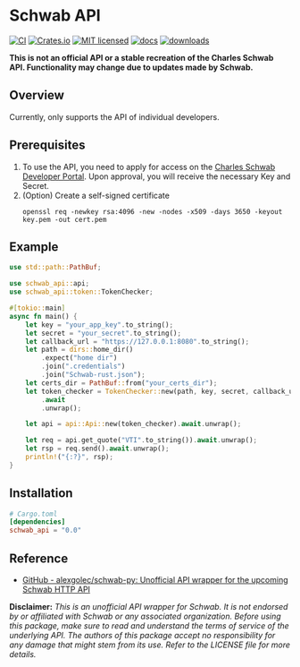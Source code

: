 # Schwab API
[![CI][actions-badge]][actions-url]
[![Crates.io][crates-badge]][crates-url]
[![MIT licensed][mit-badge]][mit-url]
[![docs][docs-badge]][docs-url]
[![downloads][downloads-badge]][downloads-url]

[crates-badge]: https://img.shields.io/crates/v/schwab_api.svg
[crates-url]: https://crates.io/crates/schwab_api
[mit-badge]: https://img.shields.io/badge/license-MIT-blue.svg
[mit-url]: https://github.com/z-Wind/schwab_api/blob/main/LICENSE
[actions-badge]: https://github.com/z-Wind/schwab_api/workflows/CI/badge.svg
[actions-url]: https://github.com/z-Wind/schwab_api/actions?query=workflow%3ACI+branch%3Amain
[docs-badge]: https://docs.rs/schwab_api/badge.svg
[docs-url]: https://docs.rs/schwab_api
[downloads-badge]: https://img.shields.io/crates/d/schwab_api.svg?style=flat-square
[downloads-url]: https://crates.io/crates/schwab_api

**This is not an official API or a stable recreation of the Charles Schwab API. Functionality may change due to updates made by Schwab.**

## Overview
Currently, only supports the API of individual developers.

## Prerequisites
1. To use the API, you need to apply for access on the [Charles Schwab Developer Portal](https://developer.schwab.com/home). Upon approval, you will receive the necessary Key and Secret.
2. (Option) Create a self-signed certificate
    ```
    openssl req -newkey rsa:4096 -new -nodes -x509 -days 3650 -keyout key.pem -out cert.pem
    ```

## Example
```rust
use std::path::PathBuf;

use schwab_api::api;
use schwab_api::token::TokenChecker;

#[tokio::main]
async fn main() {
    let key = "your_app_key".to_string();
    let secret = "your_secret".to_string();
    let callback_url = "https://127.0.0.1:8080".to_string();
    let path = dirs::home_dir()
        .expect("home dir")
        .join(".credentials")
        .join("Schwab-rust.json");
    let certs_dir = PathBuf::from("your_certs_dir");
    let token_checker = TokenChecker::new(path, key, secret, callback_url, certs_dir)
        .await
        .unwrap();

    let api = api::Api::new(token_checker).await.unwrap();

    let req = api.get_quote("VTI".to_string()).await.unwrap();
    let rsp = req.send().await.unwrap();
    println!("{:?}", rsp);
}
```

## Installation
```toml
# Cargo.toml
[dependencies]
schwab_api = "0.0"
```

## Reference
* [GitHub - alexgolec/schwab-py: Unofficial API wrapper for the upcoming Schwab HTTP API](https://github.com/alexgolec/schwab-py/tree/main)

**Disclaimer:** *This is an unofficial API wrapper for Schwab. It is not endorsed by or affiliated with Schwab or any associated organization. Before using this package, make sure to read and understand the terms of service of the underlying API. The authors of this package accept no responsibility for any damage that might stem from its use. Refer to the LICENSE file for more details.*
